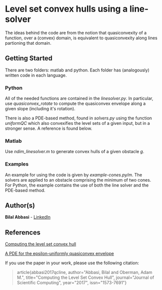 # Level set convex hulls using a line-solver  

The ideas behind the code are from the notion that quasiconvexity of a function, over a (convex) domain, is equivalent to quasiconvexity along lines partioning that domain. 

## Getting Started

There are two folders: matlab and python. Each folder has (analogously) written code in each language.

### Python

All of the needed functions are contained in the *linesolver.py*. In particular, use *quasiconvex_rotate* to compute the quasiconvex envelope along a given slope (including it's rotation).

There is also a PDE-based method, found in *solvers.py* using the function *uniformQC* which also convexifies the level sets of a given input, but in a stronger sense. A reference is found below.

### Matlab

Use *ndim_linesolver.m* to generate convex hulls of a given obstacle *g*.

### Examples

An example for using the code is given by *example-cones.py/m*. The solvers are applied to an obstacle comprising the minimum of two cones. For Python, the example contains the use of both the line solver and the PDE-based method.

## Author(s)

**Bilal Abbasi** - [LinkedIn](https://www.linkedin.com/in/bilal-abbasi-51948655/)

## References
[Computing the level set convex hull](https://link.springer.com/epdf/10.1007/s10915-017-0522-8?author_access_token=JnmJ60gsLcGVYBUk5YOHQfe4RwlQNchNByi7wbcMAY4q8AK9yRT_34Luo0ewQQvaIbok4C6M-tOz6nND-LBp0wwaj-w0BFOm8Tkquc1IdL1NsVIMJXgfJjyeoRDaaQfjlJksXJIMT6E4ssVfKHeJuQ\%3D\%3D)

[A PDE for the epsilon-uniformly quasiconvex envelope](https://arxiv.org/abs/1612.06813)

If you use the paper in your work, please use the following citation:

> article{abbasi2017qcline, 
> author="Abbasi, Bilal and Oberman, Adam M.",
> title="Computing the Level Set Convex Hull", 
> journal="Journal of Scientific Computing", 
> year="2017", issn="1573-7691"}
